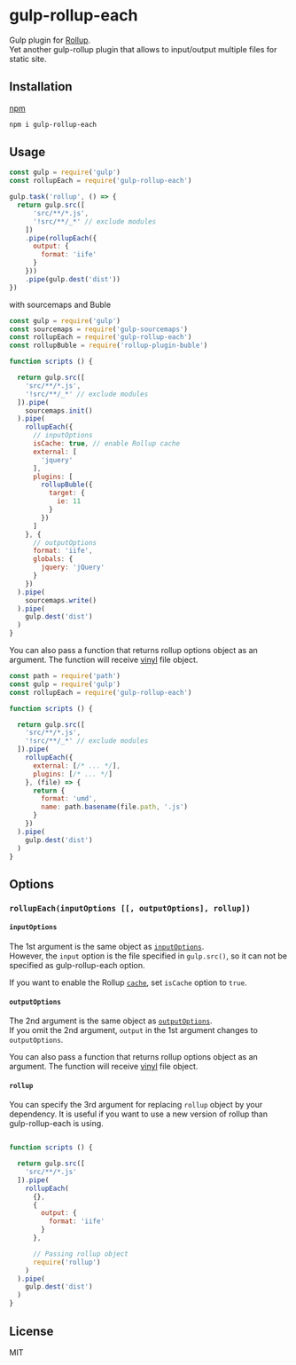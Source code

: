 # gulp-rollup-each

Gulp plugin for [Rollup](https://rollupjs.org).<br>
Yet another gulp-rollup plugin that allows to input/output multiple files for static site.

## Installation

[npm](https://www.npmjs.com/package/gulp-rollup-each)

```sh
npm i gulp-rollup-each
```

## Usage

```js
const gulp = require('gulp')
const rollupEach = require('gulp-rollup-each')

gulp.task('rollup', () => {
  return gulp.src([
      'src/**/*.js',
      '!src/**/_*' // exclude modules
    ])
    .pipe(rollupEach({
      output: {
        format: 'iife'
      }
    }))
    .pipe(gulp.dest('dist'))
})
```

with sourcemaps and Buble

```js
const gulp = require('gulp')
const sourcemaps = require('gulp-sourcemaps')
const rollupEach = require('gulp-rollup-each')
const rollupBuble = require('rollup-plugin-buble')

function scripts () {

  return gulp.src([
    'src/**/*.js',
    '!src/**/_*' // exclude modules
  ]).pipe(
    sourcemaps.init()
  ).pipe(
    rollupEach({
      // inputOptions
      isCache: true, // enable Rollup cache
      external: [
        'jquery'
      ],
      plugins: [
        rollupBuble({
          target: {
            ie: 11
          }
        })
      ]
    }, {
      // outputOptions
      format: 'iife',
      globals: {
        jquery: 'jQuery'
      }
    })
  ).pipe(
    sourcemaps.write()
  ).pipe(
    gulp.dest('dist')
  )
}
```

You can also pass a function that returns rollup options object as an argument. The function will receive [vinyl](https://github.com/gulpjs/vinyl) file object.

```js
const path = require('path')
const gulp = require('gulp')
const rollupEach = require('gulp-rollup-each')

function scripts () {

  return gulp.src([
    'src/**/*.js',
    '!src/**/_*' // exclude modules
  ]).pipe(
    rollupEach({
      external: [/* ... */],
      plugins: [/* ... */]
    }, (file) => {
      return {
        format: 'umd',
        name: path.basename(file.path, '.js')
      }
    })
  ).pipe(
    gulp.dest('dist')
  )
}
```

## Options

### `rollupEach(inputOptions [[, outputOptions], rollup])`

#### `inputOptions`

The 1st argument is the same object as [`inputOptions`](https://rollupjs.org/#inputoptions).<br>
However, the `input` option is the file specified in `gulp.src()`, so it can not be specified as gulp-rollup-each option.

If you want to enable the Rollup [`cache`](https://rollupjs.org/guide/en#cache), set `isCache` option to `true`.

#### `outputOptions`

The 2nd argument is the same object as [`outputOptions`](https://rollupjs.org/#outputoptions).<br>
If you omit the 2nd argument, `output` in the 1st argument changes to `outputOptions`.

You can also pass a function that returns rollup options object as an argument. The function will receive [vinyl](https://github.com/gulpjs/vinyl) file object.

#### `rollup`

You can specify the 3rd argument for replacing `rollup` object by your dependency. It is useful if you want to use a new version of rollup than gulp-rollup-each is using.

```js

function scripts () {

  return gulp.src([
    'src/**/*.js'
  ]).pipe(
    rollupEach(
      {},
      {
        output: {
          format: 'iife'
        }
      },

      // Passing rollup object
      require('rollup')
    )
  ).pipe(
    gulp.dest('dist')
  )
}

```

## License

MIT
